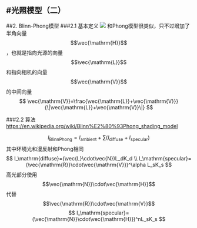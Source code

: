 #光照模型（二）
----
##2. Blinn-Phong模型
###2.1 基本定义
![](/graphics/illumination_model/Blinn-Phong_Vectors.svg)
和Phong模型很类似，只不过增加了半角向量$$\vec{\mathrm{H}}$$，也就是指向光源的向量$$\vec{\mathrm{L}}$$和指向相机的向量$$\vec{\mathrm{V}}$$的中间向量
$$
\vec{\mathrm{V}}=\frac{\vec{\mathrm{L}}+\vec{\mathrm{V}}}{\|\vec{\mathrm{L}}+\vec{\mathrm{V}}\|}
$$

###2.2 算法
https://en.wikipedia.org/wiki/Blinn%E2%80%93Phong_shading_model

$$
I_\mathrm{BlinnPhong}=I_\mathrm{ambient}+\sum({I_\mathrm{diffuse}+I_\mathrm{specular}})
$$
其中环境光和漫反射和Phong相同
$$
I_\mathrm{diffuse}=(\vec{L}\cdot\vec{N})L_dK_d \\
I_\mathrm{specular}=(\vec{\mathrm{R}}\cdot\vec{\mathrm{V}})^\alpha L_sK_s
$$
高光部分使用$$\vec{\mathrm{N}}\cdot\vec{\mathrm{H}}$$代替$$\vec{\mathrm{R}}\cdot\vec{\mathrm{V}}$$
$$
I_\mathrm{specular}=(\vec{\mathrm{N}}\cdot\vec{\mathrm{H}})^nL_sK_s
$$



